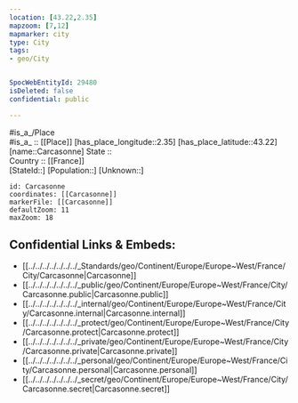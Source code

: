 ```yaml
---
location: [43.22,2.35] 
mapzoom: [7,12] 
mapmarker: city 
type: City
tags:
- geo/City


SpocWebEntityId: 29480
isDeleted: false
confidential: public

---
```

#is_a_/Place  
#is_a_ :: [[Place]] 
[has_place_longitude::2.35] 
[has_place_latitude::43.22] 
[name::Carcasonne] 
State ::  
Country :: [[France]]  
[StateId::] 
[Population::] 
[Unknown::] 


```leaflet
id: Carcasonne
coordinates: [[Carcasonne]] 
markerFile: [[Carcasonne]] 
defaultZoom: 11 
maxZoom: 18
```


## Confidential Links & Embeds: 
- [[../../../../../../../_Standards/geo/Continent/Europe/Europe~West/France/City/Carcasonne|Carcasonne]] 
- [[../../../../../../../_public/geo/Continent/Europe/Europe~West/France/City/Carcasonne.public|Carcasonne.public]] 
- [[../../../../../../../_internal/geo/Continent/Europe/Europe~West/France/City/Carcasonne.internal|Carcasonne.internal]] 
- [[../../../../../../../_protect/geo/Continent/Europe/Europe~West/France/City/Carcasonne.protect|Carcasonne.protect]] 
- [[../../../../../../../_private/geo/Continent/Europe/Europe~West/France/City/Carcasonne.private|Carcasonne.private]] 
- [[../../../../../../../_personal/geo/Continent/Europe/Europe~West/France/City/Carcasonne.personal|Carcasonne.personal]] 
- [[../../../../../../../_secret/geo/Continent/Europe/Europe~West/France/City/Carcasonne.secret|Carcasonne.secret]] 

